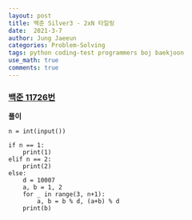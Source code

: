 ```yaml
---
layout: post
title: 백준 Silver3 - 2xN 타일링
date:  2021-3-7
author: Jung Jaeeun
categories: Problem-Solving
tags: python coding-test programmers boj baekjoon
use_math: true
comments: true
---
```


### [백준 11726번](https://www.acmicpc.net/problem/11726)

**풀이**

```python3
n = int(input())

if n == 1:
    print(1)
elif n == 2:
    print(2)
else:
    d = 10007
    a, b = 1, 2
    for _ in range(3, n+1):
        a, b = b % d, (a+b) % d
    print(b)
```
